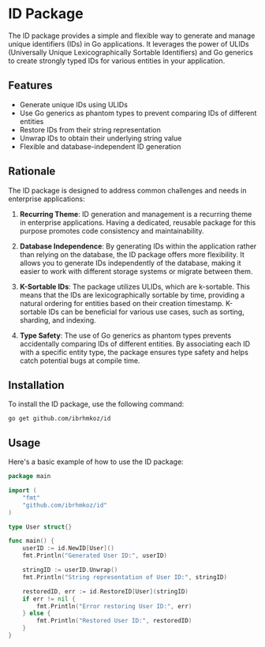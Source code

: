 # ID Package

The ID package provides a simple and flexible way to generate and manage unique identifiers (IDs) in Go applications. It
leverages the power of ULIDs (Universally Unique Lexicographically Sortable Identifiers) and Go generics to create
strongly typed IDs for various entities in your application.

## Features

- Generate unique IDs using ULIDs
- Use Go generics as phantom types to prevent comparing IDs of different entities
- Restore IDs from their string representation
- Unwrap IDs to obtain their underlying string value
- Flexible and database-independent ID generation

## Rationale

The ID package is designed to address common challenges and needs in enterprise applications:

1. **Recurring Theme**: ID generation and management is a recurring theme in enterprise applications. Having a
   dedicated, reusable package for this purpose promotes code consistency and maintainability.

2. **Database Independence**: By generating IDs within the application rather than relying on the database, the ID
   package offers more flexibility. It allows you to generate IDs independently of the database, making it easier to
   work with different storage systems or migrate between them.

3. **K-Sortable IDs**: The package utilizes ULIDs, which are k-sortable. This means that the IDs are lexicographically
   sortable by time, providing a natural ordering for entities based on their creation timestamp. K-sortable IDs can be
   beneficial for various use cases, such as sorting, sharding, and indexing.

4. **Type Safety**: The use of Go generics as phantom types prevents accidentally comparing IDs of different entities.
   By associating each ID with a specific entity type, the package ensures type safety and helps catch potential bugs at
   compile time.

## Installation

To install the ID package, use the following command:

```
go get github.com/ibrhmkoz/id
```

## Usage

Here's a basic example of how to use the ID package:

```go
package main

import (
	"fmt"
	"github.com/ibrhmkoz/id"
)

type User struct{}

func main() {
	userID := id.NewID[User]()
	fmt.Println("Generated User ID:", userID)

	stringID := userID.Unwrap()
	fmt.Println("String representation of User ID:", stringID)

	restoredID, err := id.RestoreID[User](stringID)
	if err != nil {
		fmt.Println("Error restoring User ID:", err)
	} else {
		fmt.Println("Restored User ID:", restoredID)
	}
}

```

